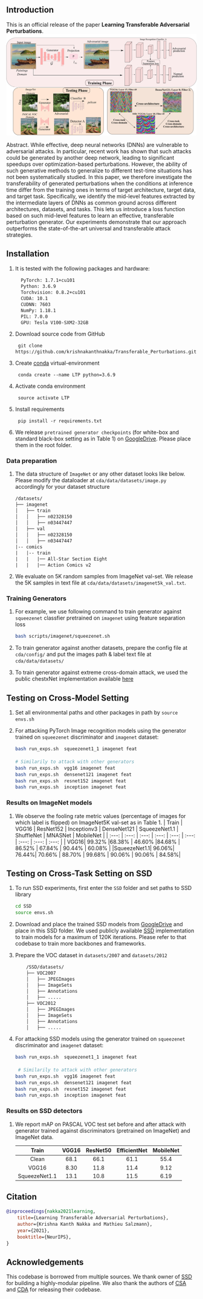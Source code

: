 
## Introduction

This is an official release of the paper **Learning Transferable Adversarial Perturbations**.
![images](./images/teaser.png)

Abstract. While effective, deep neural networks (DNNs) are vulnerable to adversarial attacks.
In particular, recent work has shown that such attacks could be generated
by another deep network, leading to significant speedups over optimization-based
perturbations. However, the ability of such generative methods to generalize to
different test-time situations has not been systematically studied. In this paper,
we therefore investigate the transferability of generated perturbations when the
conditions at inference time differ from the training ones in terms of target architecture,
target data, and target task. Specifically, we identify the mid-level features
extracted by the intermediate layers of DNNs as common ground across different
architectures, datasets, and tasks. This lets us introduce a loss function based on
such mid-level features to learn an effective, transferable perturbation generator.
Our experiments demonstrate that our approach outperforms the state-of-the-art
universal and transferable attack strategies.


## Installation

1. It is tested with the following packages and hardware:

    ``` text
      PyTorch: 1.7.1+cu101
      Python: 3.6.9
      Torchvision: 0.8.2+cu101
      CUDA: 10.1
      CUDNN: 7603
      NumPy: 1.18.1
      PIL: 7.0.0
      GPU: Tesla V100-SXM2-32GB
   ```

2. Download source code from GitHub
   ```
    git clone https://github.com/krishnakanthnakka/Transferable_Perturbations.git
   ```
3. Create [conda](https://docs.conda.io/en/latest/miniconda.html) virtual-environment
   ```
    conda create --name LTP python=3.6.9
   ```
4. Activate conda environment
   ```
    source activate LTP
   ```
5. Install requirements
   ```
    pip install -r requirements.txt
    ```
6. We release  ```pretrained generator checkpoints``` (for white-box and standard black-box setting as in Table 1) on [GoogleDrive](https://drive.google.com/drive/folders/1QkJh9EPGyq_LnzzU5mzpkBNhJFxIxGMu?usp=sharing). Please place them in the root folder.




### Data preparation

1. The data structure of ```ImageNet```  or any other dataset looks like below. Please modify the dataloader at ```cda/data/datasets/image.py``` accordingly for your dataset structure

    ```text
    /datasets/
    ├── imagenet
    │   ├── train
    │   │   ├── n02328150
    │   │   ├── n03447447
    │   ├── val
    │   │   ├── n02328150
    │   │   ├── n03447447
    |-- comics
    |   |-- train
    |   |   |── All-Star Section Eight
    |   |   |── Action Comics v2

    ```
2. We evaluate on 5K random samples from ImageNet val-set. We release the 5K samples in text file at ```cda/data/datasets/imagenet5k_val.txt```.


### Training Generators

1. For example, we use following command to train generator against ```squeezenet``` classfier pretrained on ```imagenet``` using feature separation loss
   ```bash
   bash scripts/imagenet/squeezenet.sh
   ```
2. To train generator against another datasets, prepare the config file at ```cda/config/``` and put the images path & label text file at ```cda/data/datasets/```

3. To train generator against extreme cross-domain attack, we used the public chestxNet implementation available [here](https://github.com/zoogzog/chexnet)


## Testing on Cross-Model Setting

1. Set all environmental paths and other packages in path by ```source envs.sh```

2. For attacking PyTorch Image recognition models using the generator trained on ```squeezenet``` discriminator and ```imagenet``` dataset:
   ```bash
   bash run_exps.sh  squeezenet1_1 imagenet feat

   # Similarily to attack with other generators
   bash run_exps.sh  vgg16 imagenet feat
   bash run_exps.sh  densenet121 imagenet feat
   bash run_exps.sh  resnet152 imagenet feat
   bash run_exps.sh  inception imagenet feat
   ```


### Results on ImageNet models

1. We observe the fooling rate metric values (percentage of images for which label is flipped) on ImageNet5K val-set as in Table 1.
    | Train  | VGG16 | ResNet152 | Inceptionv3 | DenseNet121 | SqueezeNet1.1 | ShuffleNet  | MNASNet  |    MobileNet |
    | :---:  | :---: | :---:     | :---:       | :---:       | :---:      | :---:       |  :---:   |       :---:  |
    |  VGG16| 99.32% |68.38%    | 46.60%        |84.68%      | 86.52%     | 67.84%      | 90.44%   |   60.08%     |
    |SqueezeNet1.1|  96.06%|   76.44%|   70.66% |   88.70%  |  99.68% |   90.06%        | 90.06%    |   84.58%|


## Testing on Cross-Task Setting on SSD

1. To run SSD experiments, first enter the  ```SSD``` folder and set paths to SSD library
   ```bash
   cd SSD
   source envs.sh
   ```
2. Download and place the trained SSD models from [GoogleDrive](https://drive.google.com/drive/folders/13TLIHLjDh4IeSiA5vXIqnLpCOwNdzxI9?usp=sharing) and place in this SSD folder.
   We used publicly available [SSD](https://github.com/lufficc/SSD) implementation to train models for a maximum of 120K iterations. Please refer to that codebase to train more backbones and frameworks.

3. Prepare the VOC dataset in ```datasets/2007``` and ```datasets/2012```

    ```text
        /SSD/datasets/
        ├── VOC2007
        │   ├── JPEGImages
        │   ├── ImageSets
        │   ├── Annotations
        │   ├── .....
        ├── VOC2012
        │   ├── JPEGImages
        │   ├── ImageSets
        │   ├── Annotations
        │   ├── .....

4. For attacking SSD models using the generator trained on ```squeezenet``` discriminator and ```imagenet``` dataset:
   ```bash
   bash run_exps.sh  squeezenet1_1 imagenet feat

    # Similarily to attack with other generators
   bash run_exps.sh  vgg16 imagenet feat
   bash run_exps.sh  densenet121 imagenet feat
   bash run_exps.sh  resnet152 imagenet feat
   bash run_exps.sh  inception imagenet feat
   ```

### Results on SSD detectors

1. We report mAP on PASCAL VOC test set before and after attack with generator trained against  discriminators (pretrained on ImageNet) and ImageNet data.

    | Train  | VGG16 | ResNet50 | EfficientNet | MobileNet |
    | :---:  | :---: | :---:     | :---:       | :---:     |
    |Clean|  68.1|   66.1|   61.1|   55.4 |
    |VGG16|  8.30|   11.8|   11.4 |   9.12 |
    |SqueezeNet1.1|  13.1|   10.8|   11.5 |   6.19 |


## Citation

```bibtex
@inproceedings{nakka2021learning,
    title={Learning Transferable Adversarial Perturbations},
    author={Krishna Kanth Nakka and Mathieu Salzmann},
    year={2021},
    booktitle={NeurIPS},
}
```


## Acknowledgements

This codebase is borrowed from multiple sources. We thank owner of [SSD](https://github.com/lufficc/SSD) for building a highly-modular pipeline. We also thank the authors of [CSA](https://github.com/MasterBin-IIAU/CSA) and [CDA](https://github.com/Muzammal-Naseer/Cross-Domain-Perturbations/) for releasing their codebase.
